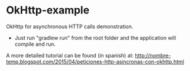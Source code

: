 # OkHttp-example
OkHttp for asynchronous HTTP calls demonstration.

- Just run "gradlew run" from the root folder and the application will compile and run.

A more detailed tutorial can be found (in spanish) at: http://nombre-temp.blogspot.com/2015/04/peticiones-http-asincronas-con-okhttp.html
